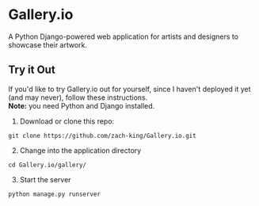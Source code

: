 # Gallery.io
A Python Django-powered web application for artists and designers to showcase their artwork.

## Try it Out
If you'd like to try Gallery.io out for yourself, since I haven't deployed it yet
(and may never), follow these instructions.  
**Note:** you need Python and Django installed.

1. Download or clone this repo:
```
git clone https://github.com/zach-king/Gallery.io.git
```
2. Change into the application directory
```
cd Gallery.io/gallery/
```
3. Start the server
```
python manage.py runserver
```
